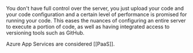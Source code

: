 You don't have full control over the server, you just upload your code and your code configuration and a certain level of performance is promised for running your code. This eases the nuances of configuring an entire server to execute a portion of code, as well as having integrated access to versioning tools such as GitHub. 

Azure App Services are considered [[PaaS]].

